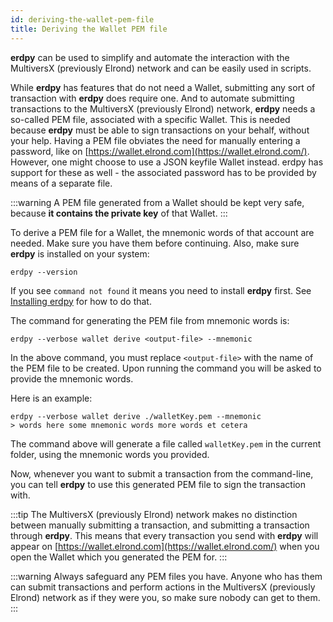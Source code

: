 ```yaml
---
id: deriving-the-wallet-pem-file
title: Deriving the Wallet PEM file
---
```


**erdpy** can be used to simplify and automate the interaction with the MultiversX (previously Elrond) network and can be easily used in scripts.

While **erdpy** has features that do not need a Wallet, submitting any sort of transaction with **erdpy** does require one. And to automate submitting transactions to the MultiversX (previously Elrond) network, **erdpy** needs a so-called PEM file, associated with a specific Wallet. This is needed because **erdpy** must be able to sign transactions on your behalf, without your help. Having a PEM file obviates the need for manually entering a password, like on [https://wallet.elrond.com](https://wallet.elrond.com/). However, one might choose to use a JSON keyfile Wallet instead. erdpy has support for these as well - the associated password has to be provided by means of a separate file.

:::warning
A PEM file generated from a Wallet should be kept very safe, because **it contains the private key** of that Wallet.
:::

To derive a PEM file for a Wallet, the mnemonic words of that account are needed. Make sure you have them before continuing. Also, make sure **erdpy** is installed on your system:

```
erdpy --version
```

If you see `command not found` it means you need to install **erdpy** first. See [Installing erdpy](/sdk-and-tools/erdpy/installing-erdpy) for how to do that.

The command for generating the PEM file from mnemonic words is:

```
erdpy --verbose wallet derive <output-file> --mnemonic
```

In the above command, you must replace `<output-file>` with the name of the PEM file to be created. Upon running the command you will be asked to provide the mnemonic words.

Here is an example:

```
erdpy --verbose wallet derive ./walletKey.pem --mnemonic
> words here some mnemonic words more words et cetera
```

The command above will generate a file called `walletKey.pem` in the current folder, using the mnemonic words you provided.

Now, whenever you want to submit a transaction from the command-line, you can tell **erdpy** to use this generated PEM file to sign the transaction with.

:::tip
The MultiversX (previously Elrond) network makes no distinction between manually submitting a transaction, and submitting a transaction through **erdpy**. This means that every transaction you send with **erdpy** will appear on [https://wallet.elrond.com](https://wallet.elrond.com/) when you open the Wallet which you generated the PEM for.
:::

:::warning
Always safeguard any PEM files you have. Anyone who has them can submit transactions and perform actions in the MultiversX (previously Elrond) network as if they were you, so make sure nobody can get to them.
:::
